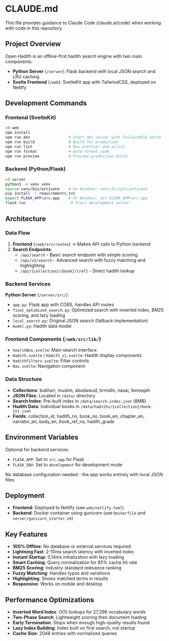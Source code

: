 # CLAUDE.md

This file provides guidance to Claude Code (claude.ai/code) when working with code in this repository.

## Project Overview

Open Hadith is an offline-first hadith search engine with two main components:
- **Python Server** (`/server`): Flask backend with local JSON search and LRU caching
- **Svelte Frontend** (`/web`): SvelteKit app with TailwindCSS, deployed on Netlify

## Development Commands

### Frontend (SvelteKit)
```bash
cd web
npm install
npm run dev                 # Start dev server with TailwindCSS watch
npm run build               # Build for production
npm run lint                # Run prettier and eslint
npm run format              # Auto-format code
npm run preview             # Preview production build
```

### Backend (Python/Flask)
```bash
cd server
python3 -m venv venv
source venv/bin/activate    # On Windows: venv\Scripts\activate
pip install -r requirements.txt
export FLASK_APP=src.app    # On Windows: set FLASK_APP=src.app
flask run                    # Start development server
```

## Architecture

### Data Flow
1. **Frontend** (`/web/src/routes`) → Makes API calls to Python backend
2. **Search Endpoints**:
   - `/api/search` - Basic search endpoint with simple scoring
   - `/api/v2/search` - Advanced search with fuzzy matching and highlighting
   - `/api/{collection}/{book}/{ref}` - Direct hadith lookup

### Backend Services

**Python Server** (`/server/src/`):
- `app.py`: Flask app with CORS, handles API routes
- `final_optimized_search.py`: Optimized search with inverted index, BM25 scoring, and lazy loading
- `local_search.py`: Original JSON search (fallback implementation)
- `model.py`: Hadith data model

### Frontend Components (`/web/src/lib/`)
- `SearchBox.svelte`: Main search interface
- `Hadith.svelte` / `Hadith_v1.svelte`: Hadith display components
- `HadithFilters.svelte`: Filter controls
- `Nav.svelte`: Navigation component

### Data Structure
- **Collections**: bukhari, muslim, abudawud, tirmidhi, nasai, ibnmajah
- **JSON Files**: Located in `/data/` directory
- **Search Index**: Pre-built index in `/data/search-index.json` (8MB)
- **Hadith Data**: Individual books in `/data/hadiths/{collection}/book-{n}.json`
- **Fields**: collection_id, hadith_no, book_no, book_en, chapter_en, narrator_en, body_en, book_ref_no, hadith_grade

## Environment Variables

Optional for backend services:
- `FLASK_APP`: Set to `src.app` for Flask
- `FLASK_ENV`: Set to `development` for development mode

No database configuration needed - the app works entirely with local JSON files.

## Deployment

- **Frontend**: Deployed to Netlify (see `web/netlify.toml`)
- **Backend**: Docker container using gunicorn (see `Dockerfile` and `server/gunicorn_starter.sh`)

## Key Features

- **100% Offline**: No database or external services required
- **Lightning Fast**: 2-10ms search latency with inverted index
- **Instant Startup**: 0.14ms initialization with lazy loading
- **Smart Caching**: Query normalization for 85% cache hit rate
- **BM25 Scoring**: Industry-standard relevance ranking
- **Fuzzy Matching**: Handles typos and variations
- **Highlighting**: Shows matched terms in results
- **Responsive**: Works on mobile and desktop

## Performance Optimizations

- **Inverted Word Index**: O(1) lookups for 27,298 vocabulary words
- **Two-Phase Search**: Lightweight scoring then document loading
- **Early Termination**: Stops when enough high-quality results found
- **Lazy Index Building**: Index built on first search, not startup
- **Cache Size**: 2048 entries with normalized queries